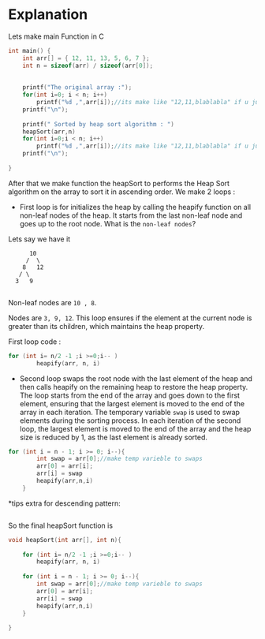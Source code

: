 # Explanation 

Lets make main Function in C 
```cpp
int main() {
    int arr[] = { 12, 11, 13, 5, 6, 7 };
   	int n = sizeof(arr) / sizeof(arr[0]);
   	
   	
   	printf("The original array :");
   	for(int i=0; i < n; i++)
   		printf("%d ,",arr[i]);//its make like "12,11,blablabla" if u just %d it's just like "1211blabla"
	printf("\n");   
	
	printf(" Sorted by heap sort algorithm : ")
	heapSort(arr,n)
	for(int i=0;i < n; i++)
		printf("%d ,",arr[i]);//its make like "12,11,blablabla" if u just %d it's just like "1211blabla"
	printf("\n");
		
}

```

After that we make function the heapSort to performs the Heap Sort algorithm on the array to sort it in ascending order.
We make 2 loops :
* First loop is for initializes the heap by calling the heapify function on all non-leaf nodes of the heap. It starts from the last non-leaf node and goes up to the root node. What is the ```non-leaf nodes```?
 
Lets say we have it
```
      10
     /  \
    8   12
   / \
  3   9


```
Non-leaf nodes are ```10 , 8```.

Nodes are ``` 3, 9, 12 ```.
This loop ensures if the element at the current node is greater than its children, which maintains the heap property.

First loop code :
```cpp
for (int i= n/2 -1 ;i >=0;i-- )
		heapify(arr, n, i) 
```
* Second loop swaps the root node with the last element of the heap and then calls heapify on the remaining heap to restore the heap property. The loop starts from the end of the array and goes down to the first element, ensuring that the largest element is moved to the end of the array in each iteration. The temporary variable ```swap``` is used to swap elements during the sorting process. In each iteration of the second loop, the largest element is moved to the end of the array and the heap size is reduced by 1, as the last element is already sorted.

```cpp
for (int i = n - 1; i >= 0; i--){
		int swap = arr[0];//make temp varieble to swaps
		arr[0] = arr[i];
		arr[i] = swap
		heapify(arr,n,i)
	}

```
*tips extra for descending pattern:
```cpp

```

So the final heapSort function is 
```cpp
void heapSort(int arr[], int n){
	
	for (int i= n/2 -1 ;i >=0;i-- )
		heapify(arr, n, i) 
	
	for (int i = n - 1; i >= 0; i--){
		int swap = arr[0];//make temp varieble to swaps
		arr[0] = arr[i];
		arr[i] = swap
		heapify(arr,n,i)
	}
	
}
```


